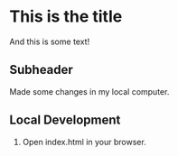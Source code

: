 # This is the title

And this is some text!

## Subheader

Made some changes in my local computer.

## Local Development

1. Open index.html in your browser.